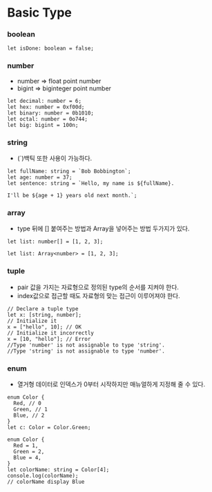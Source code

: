 # Basic Type

### boolean
```
let isDone: boolean = false;
```

### number
* number => float point number
* bigint => biginteger point number
```
let decimal: number = 6;
let hex: number = 0xf00d;
let binary: number = 0b1010;
let octal: number = 0o744;
let big: bigint = 100n;
```

### string
* (`)백틱 또한 사용이 가능하다.
```
let fullName: string = `Bob Bobbington`;
let age: number = 37;
let sentence: string = `Hello, my name is ${fullName}.

I'll be ${age + 1} years old next month.`;
```

### array
* type 뒤에 [] 붙여주는 방법과 Array<type>을 넣어주는 방법 두가지가 있다.
```
let list: number[] = [1, 2, 3];

let list: Array<number> = [1, 2, 3];
```

### tuple
* pair 값을 가지는 자료형으로 정의된 type의 순서를 지켜야 한다.
* index값으로 접근할 때도 자료형의 맞는 접근이 이루어져야 한다.
```
// Declare a tuple type
let x: [string, number];
// Initialize it
x = ["hello", 10]; // OK
// Initialize it incorrectly
x = [10, "hello"]; // Error
//Type 'number' is not assignable to type 'string'.
//Type 'string' is not assignable to type 'number'.
```

### enum
* 열거형 데이터로 인덱스가 0부터 시작하지만 매뉴얼하게 지정해 줄 수 있다.
```
enum Color {
  Red, // 0
  Green, // 1
  Blue, // 2
}
let c: Color = Color.Green;
```
```
enum Color {
  Red = 1,
  Green = 2,
  Blue = 4,
}
let colorName: string = Color[4];
console.log(colorName);
// colorName display Blue
```
